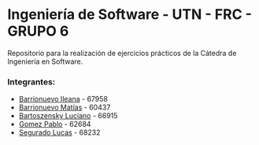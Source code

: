 # Ingeniería de Software - UTN - FRC - GRUPO 6
Repositorio para la realización de ejercicios prácticos de la Cátedra de Ingeniería en Software.

### Integrantes:
* [Barrionuevo Ileana] - 67958
* [Barrionuevo Matías] - 60437
* [Bartoszensky Luciano] - 66915
* [Gomez Pablo] - 62684
* [Segurado Lucas] - 68232

[//]:# (Links. This won't be seen after it's interpreted.)
[Barrionuevo Ileana]: <https://github.com/ibarrionuevo>
[Barrionuevo Matías]: <https://github.com/mbarrionuevo>
[Bartoszensky Luciano]: <https://github.com/lafalda>
[Gomez Pablo]: <>
[Segurado Lucas]: <https://github.com/lucasmsegurado>

